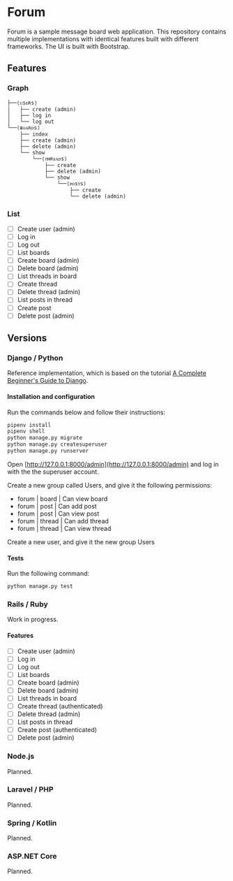 # Forum

Forum is a sample message board web application. This repository contains multiple implementations with identical features built with different frameworks. The UI is built with Bootstrap.

## Features

### Graph

```
├──⟨ᴜsᴇʀs⟩
│   ├── create (admin)
│   ├── log in
│   └── log out
└──⟨ʙᴏᴀʀᴅs⟩
    ├── index
    ├── create (admin)
    ├── delete (admin)
    └── show
        └──⟨ᴛʜʀᴇᴀᴅs⟩
            ├── create
            ├── delete (admin)
            └── show
                └──⟨ᴘᴏsᴛs⟩
                    ├── create
                    └── delete (admin)
```

### List

- [ ] Create user (admin)
- [ ] Log in
- [ ] Log out
- [ ] List boards
- [ ] Create board (admin)
- [ ] Delete board (admin)
- [ ] List threads in board
- [ ] Create thread
- [ ] Delete thread (admin)
- [ ] List posts in thread
- [ ] Create post
- [ ] Delete post (admin)

## Versions

### Django / Python

Reference implementation, which is based on the tutorial [A Complete Beginner's Guide to Django](https://simpleisbetterthancomplex.com/series/beginners-guide/1.11/).

#### Installation and configuration

Run the commands below and follow their instructions:

```bash
pipenv install
pipenv shell
python manage.py migrate
python manage.py createsuperuser
python manage.py runserver
```

Open [http://127.0.0.1:8000/admin](http://127.0.0.1:8000/admin) and log in with the the superuser account.

Create a new group called Users, and give it the following permissions:

- forum | board | Can view board
- forum | post | Can add post
- forum | post | Can view post
- forum | thread | Can add thread
- forum | thread | Can view thread

Create a new user, and give it the new group Users

#### Tests

Run the following command:

```bash
python manage.py test
```

### Rails / Ruby

Work in progress.

#### Features

- [ ] Create user (admin)
- [ ] Log in
- [ ] Log out
- [ ] List boards
- [ ] Create board (admin)
- [ ] Delete board (admin)
- [ ] List threads in board
- [ ] Create thread (authenticated)
- [ ] Delete thread (admin)
- [ ] List posts in thread
- [ ] Create post (authenticated)
- [ ] Delete post (admin)

### Node.js

Planned.

### Laravel / PHP

Planned.

### Spring / Kotlin

Planned.

### ASP.NET Core

Planned.